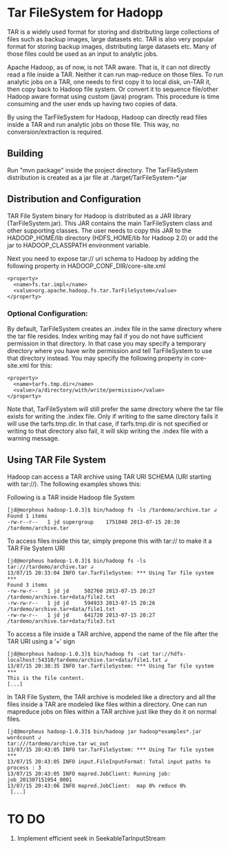 Tar FileSystem for Hadopp
==========================
TAR is a widely used format for storing and distributing large collections of files such as backup images, large datasets etc. TAR is also very popular format for storing backup images, distributing large datasets etc. Many of those files could be used as an input to analytic jobs.

Apache Hadoop, as of now, is not TAR aware. That is, it can not directly read a file inside a TAR. Neither it can run map-reduce on those files. To run analytic jobs on a TAR, one needs to first copy it to local disk, un-TAR it, then copy back to Hadoop file system. Or convert it to sequence file/other Hadoop aware format using custom (java) program. This procedure is time consuming and the user ends up having two copies of data.

By using the TarFileSystem for Hadoop, Hadoop can directly read files inside a TAR and run analytic jobs on those file. This way, no conversion/extraction is required. 

Building
---------
Run "mvn package" inside the project directory. The TarFileSystem distribution is created as a jar file at ./target/TarFileSystem-*.jar


Distribution and Configuration
-------------------------------
TAR File System binary for Hadoop is distributed as a JAR library (TarFileSystem.jar). This JAR contains the main TarFileSystem class and other supporting classes. The user needs to copy this JAR to the HADOOP_HOME/lib directory (HDFS_HOME/lib for Hadoop 2.0) or add the jar to HADOOP_CLASSPATH environment variable. 

Next you need to expose tar:// uri schema to Hadoop by adding the following property in HADOOP_CONF_DIR/core-site.xml

	<property>
	  <name>fs.tar.impl</name>
	  <value>org.apache.hadoop.fs.tar.TarFileSystem</value>
	</property>

### Optional Configuration:

By default, TarFileSystem creates an .index file in the same directory where the tar file resides. Index writing may fail if you do not have sufficient permission in that directory. In that case you may specify a temporary directory where you have write permission and tell TarFileSystem to use that directory instead. You may specify the following property in core-site.xml for this:

	<property>
	  <name>tarfs.tmp.dir</name>
	  <value>/a/directory/with/write/permission</value>
	</property>

Note that, TarFileSystem will still prefer the same directory where the tar file exists for writing the .index file. Only if writing to the same directory fails it will use the tarfs.tmp.dir. In that case, if tarfs.tmp.dir is not specified or writing to that directory also fail, it will skip writing the .index file with a warning message.

Using TAR File System
----------------------
Hadoop can access a TAR archive using TAR URI SCHEMA (URI starting with tar://). The following examples shows this:

Following is a TAR inside Hadoop file System

	[jd@morpheus hadoop-1.0.3]$ bin/hadoop fs -ls /tardemo/archive.tar ↲
	Found 1 items
	-rw-r--r--   1 jd supergroup    1751040 2013-07-15 20:30 /tardemo/archive.tar

To access files inside this tar, simply prepone this with tar:// to make it a TAR File System URI

	[jd@morpheus hadoop-1.0.3]$ bin/hadoop fs -ls tar:///tardemo/archive.tar ↲
	13/07/15 20:33:04 INFO tar.TarFileSystem: *** Using Tar file system ***
	Found 3 items
	-rw-rw-r--   1 jd jd     502760 2013-07-15 20:27 /tardemo/archive.tar+data/file2.txt
	-rw-rw-r--   1 jd jd     594933 2013-07-15 20:26 /tardemo/archive.tar+data/file1.txt
	-rw-rw-r--   1 jd jd     641720 2013-07-15 20:27 /tardemo/archive.tar+data/file3.txt

To access a file inside a TAR archive, append the name of the file after the TAR URI using a ‘+’ sign

	[jd@morpheus hadoop-1.0.3]$ bin/hadoop fs -cat tar://hdfs-localhost:54310/tardemo/archive.tar+data/file1.txt ↲
	13/07/15 20:38:35 INFO tar.TarFileSystem: *** Using Tar file system ***
	This is the file content.
	[...]

In TAR File System, the TAR archive is modeled like a directory and all the files inside a TAR are modeled like files within a directory. One can run mapreduce jobs on files within a TAR archive just like they do it on normal files.

	[jd@morpheus hadoop-1.0.3]$ bin/hadoop jar hadoop*examples*.jar wordcount ↲ 
	tar:///tardemo/archive.tar wc_out
	13/07/15 20:43:05 INFO tar.TarFileSystem: *** Using Tar file system ***
	13/07/15 20:43:05 INFO input.FileInputFormat: Total input paths to process : 3
	13/07/15 20:43:05 INFO mapred.JobClient: Running job: job_201307151954_0001
	13/07/15 20:43:06 INFO mapred.JobClient:  map 0% reduce 0%
	 [...]

# TO DO
  1. Implement efficient seek in SeekableTarInputStream

